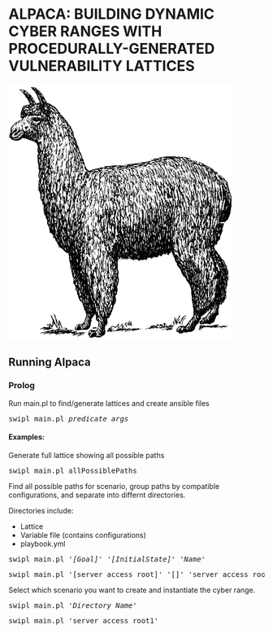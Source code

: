 # ALPACA: BUILDING DYNAMIC CYBER RANGES WITH PROCEDURALLY-GENERATED VULNERABILITY LATTICES

![Logo](logo.png)

## Running Alpaca

### Prolog

Run main.pl to find/generate lattices and create ansible files

<pre>
swipl main.pl <i>predicate</i> <i>args</i>
</pre>

#### Examples:

Generate full lattice showing all possible paths

<pre>
swipl main.pl allPossiblePaths
</pre>

Find all possible paths for scenario, group paths by compatible configurations, and separate into differnt directories. 

Directories include:
+ Lattice
+ Variable file (contains configurations)
+ playbook.yml

<pre>
swipl main.pl <i>'[Goal]'</i> <i>'[InitialState]'</i> <i>'Name'</i>
</pre>
<pre>
swipl main.pl '[server_access_root]' '[]' 'server_access_root'
</pre>

Select which scenario you want to create and instantiate the cyber range.

<pre>
swipl main.pl <i>'Directory_Name'</i>
</pre>
<pre>
swipl main.pl 'server_access_root1'
</pre>
